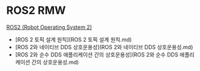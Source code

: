# ROS2 RMW
[ROS2 (Robot Operating System 2)](../index.md)

- [ROS 2 토픽 설계 원칙](ROS 2 토픽 설계 원칙.md)
- [ROS 2와 네이티브 DDS 상호운용성](ROS 2와 네이티브 DDS 상호운용성.md)
- [ROS 2와 순수 DDS 애플리케이션 간의 상호운용성](ROS 2와 순수 DDS 애플리케이션 간의 상호운용성.md)

